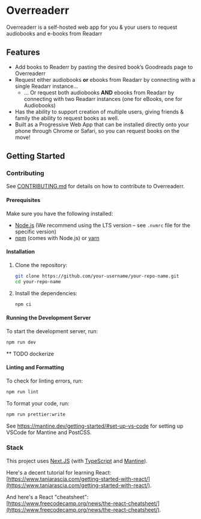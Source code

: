 # Overreaderr

Overreaderr is a self-hosted web app for you & your users to request audiobooks and e-books from Readarr

## Features

- Add books to Readerr by pasting the desired book’s Goodreads page to Overreaderr
- Request either audiobooks **or** ebooks from Readarr by connecting with a single Readarr instance...
  - ... Or request both audiobooks **AND** ebooks from Readarr by connecting with two Readarr instances (one for eBooks, one for Audiobooks)
- Has the ability to support creation of multiple users, giving friends & family the ability to request books as well.
- Built as a Progressive Web App that can be installed directly onto your phone through Chrome or Safari, so you can request books on the move!

## Getting Started

### Contributing

See [CONTRIBUTING.md](CONTRIBUTING.md) for details on how to contribute to Overreaderr.

#### Prerequisites

Make sure you have the following installed:

- [Node.js](https://nodejs.org/) (We recommend using the LTS version – see `.nvmrc` file for the specific version)
- [npm](https://www.npmjs.com/) (comes with Node.js) or [yarn](https://yarnpkg.com/)

#### Installation

1. Clone the repository:

   ```bash
   git clone https://github.com/your-username/your-repo-name.git
   cd your-repo-name
   ```

2. Install the dependencies:

   ```bash
   npm ci
   ```

#### Running the Development Server

To start the development server, run:

```bash
npm run dev
```

\*\* TODO dockerize

#### Linting and Formatting

To check for linting errors, run:

```bash
npm run lint
```

To format your code, run:

```bash
npm run prettier:write
```

See https://mantine.dev/getting-started/#set-up-vs-code for setting up VSCode for Mantine and PostCSS.

### Stack

This project uses [Next.JS](https://nextjs.org/docs/getting-started) (with [TypeScript](https://www.typescriptlang.org/docs/handbook/typescript-in-5-minutes.html) and [Mantine](https://mantine.dev/)).

Here's a decent tutorial for learning React: [https://www.taniarascia.com/getting-started-with-react/](https://www.taniarascia.com/getting-started-with-react/).

And here's a React "cheatsheet": [https://www.freecodecamp.org/news/the-react-cheatsheet/](https://www.freecodecamp.org/news/the-react-cheatsheet/).
